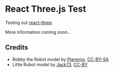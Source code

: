 # React Three.js Test

Testing out [react-three](https://github.com/Izzimach/react-three).

More information coming soon...

## Credits

* Robby the Robot model by [Planemo](http://www.blendswap.com/user/planemo), [CC-BY-SA](http://creativecommons.org/licenses/by-sa/3.0/)
* Little Robot model by [Jack73](http://www.blendswap.com/user/Jack73), [CC-BY](http://creativecommons.org/licenses/by/3.0/)

